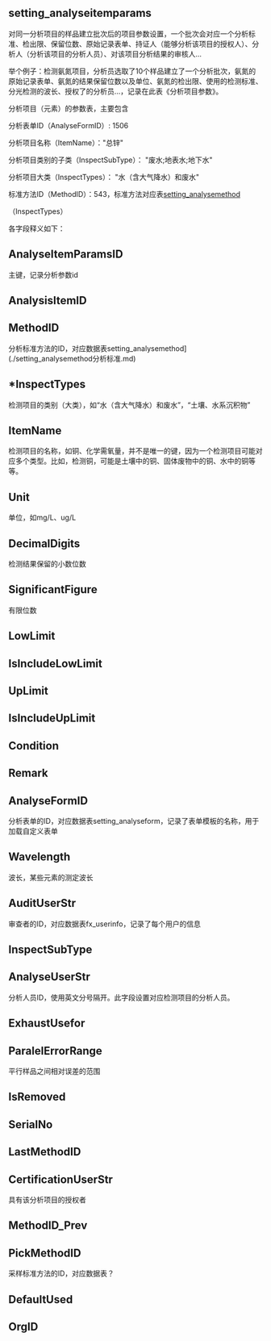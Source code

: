 ## setting_analyseitemparams

对同一分析项目的样品建立批次后的项目参数设置，一个批次会对应一个分析标准、检出限、保留位数、原始记录表单、持证人（能够分析该项目的授权人）、分析人（分析该项目的分析人员）、对该项目分析结果的审核人...

举个例子：检测氨氮项目，分析员选取了10个样品建立了一个分析批次，氨氮的原始记录表单、氨氮的结果保留位数以及单位、氨氮的检出限、使用的检测标准、分光检测的波长、授权了的分析员...，记录在此表《分析项目参数》。

分析项目（元素）的参数表，主要包含

分析表单ID（AnalyseFormID）: 1506

分析项目名称（ItemName）："总锌"

分析项目类别的子类（InspectSubType）： "废水;地表水;地下水"

分析项目大类（InspectTypes）： "水（含大气降水）和废水"

标准方法ID（MethodID）：543，标准方法对应表[setting_analysemethod](./setting_analysemethod分析标准.md)

（InspectTypes）

各字段释义如下：
## AnalyseItemParamsID
主键，记录分析参数id
## AnalysisItemID
## MethodID
分析标准方法的ID，对应数据表setting_analysemethod](./setting_analysemethod分析标准.md)
## \*InspectTypes
检测项目的类别（大类），如“水（含大气降水）和废水”，“土壤、水系沉积物”
## ItemName
检测项目的名称，如铜、化学需氧量，并不是唯一的键，因为一个检测项目可能对应多个类型。比如，检测铜，可能是土壤中的铜、固体废物中的铜、水中的铜等等。
## Unit
单位，如mg/L、ug/L
## DecimalDigits
检测结果保留的小数位数
## SignificantFigure
有限位数
## LowLimit
## IsIncludeLowLimit
## UpLimit
## IsIncludeUpLimit
## Condition
## Remark
## AnalyseFormID
分析表单的ID，对应数据表setting_analyseform，记录了表单模板的名称，用于加载自定义表单
## Wavelength
波长，某些元素的测定波长
## AuditUserStr
审查者的ID，对应数据表fx_userinfo，记录了每个用户的信息
## InspectSubType
## AnalyseUserStr

分析人员ID，使用英文分号隔开。此字段设置对应检测项目的分析人员。

## ExhaustUsefor
## ParalelErrorRange
平行样品之间相对误差的范围
## IsRemoved
## SerialNo
## LastMethodID
## CertificationUserStr
具有该分析项目的授权者
## MethodID_Prev
## PickMethodID
采样标准方法的ID，对应数据表？
## DefaultUsed
## OrgID









